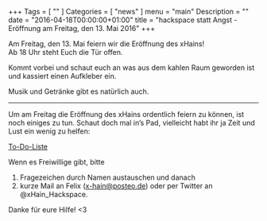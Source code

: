 +++
Tags = [
  ""
]
Categories = [
  "news"
]
menu = "main"
Description = ""
date = "2016-04-18T00:00:00+01:00"
title = "hackspace statt Angst - Eröffnung am Freitag, den 13. Mai 2016"
+++

Am Freitag, den 13. Mai feiern wir die Eröffnung des xHains!  
Ab 18 Uhr steht Euch die Tür offen.

Kommt vorbei und schaut euch an was aus dem kahlen Raum geworden ist und kassiert einen Aufkleber ein.

Musik und Getränke gibt es natürlich auch.

<!--more--> 
***

Um am Freitag die Eröffnung des xHains ordentlich feiern zu können, ist noch einiges zu tun.
Schaut doch mal in’s Pad, vielleicht habt ihr ja Zeit und Lust ein wenig zu helfen: 

[To-Do-Liste](http://pad.okfn.org/p/xHain "To-Do-Liste")

Wenn es Freiwillige gibt, bitte

1.  Fragezeichen durch Namen austauschen und danach
2.  kurze Mail an Felix (x-hain@posteo.de) oder per Twitter an @xHain_Hackspace. 

Danke für eure Hilfe! <3